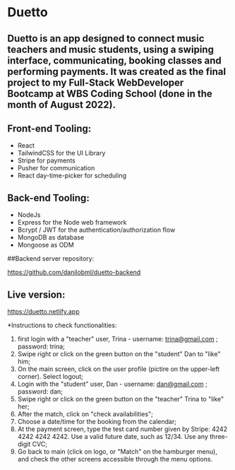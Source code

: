 # Duetto 

## Duetto is an app designed to connect music teachers and music students, using a swiping interface, communicating, booking classes and performing payments. It was created as the final project to my Full-Stack WebDeveloper Bootcamp at WBS Coding School (done in the month of August 2022).

## Front-end Tooling:
- React
- TailwindCSS for the UI Library
- Stripe for payments
- Pusher for communication
- React day-time-picker for scheduling

## Back-end Tooling:
- NodeJs
- Express for the Node web framework
- Bcrypt / JWT for the authentication/authorization flow
- MongoDB as database
- Mongoose as ODM 

##Backend server repository:

https://github.com/danilobml/duetto-backend

## Live version:

https://duetto.netlify.app

*Instructions to check functionalities: 

1. first login with a "teacher" user, Trina - username: trina@gmail.com ; password: trina;
2. Swipe right or click on the green button on the "student" Dan to "like" him;
3. On the main screen, click on the user profile (pictire on the upper-left corner). Select logout;
4. Login with the "student" user, Dan - username: dan@gmail.com ; password: dan;
5. Swipe right or click on the green button on the "teacher" Trina to "like" her;
6. After the match, click on "check availabilities";
7. Choose a date/time for the booking from the calendar;
8. At the payment screen, type the test card number given by Stripe:  4242 4242 4242 4242.
Use a valid future date, such as 12/34. Use any three-digit CVC;
9. Go back to main (click on logo, or "Match" on the hamburger menu), and check the other screens accessible through the menu options. 


